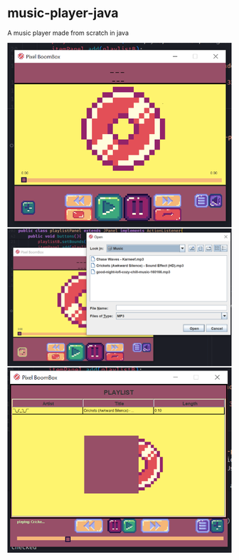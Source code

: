 # music-player-java
A music player made from scratch in java

![Alt text](screenshots\main_screen.png?raw=true "Main Screen")
![Alt text](screenshots\file_picker.png?raw=true "File Picker")
![Alt text](screenshots\playlist_screen.png?raw=true "Playlist Screen")